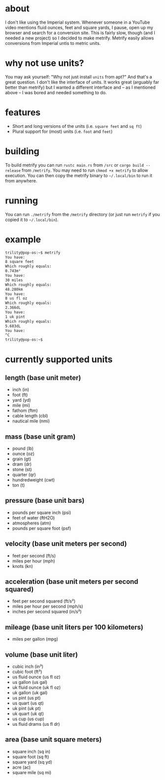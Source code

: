 # about
I don't like using the Imperial system. Whenever someone in a YouTube video mentions fluid ounces, feet and square yards, I pause, open up my browser and search for a conversion site. This is fairly slow, though (and I needed a new project) so I decided to make metrify. Metrify easily allows conversions from Imperial untis to metric units.

# why not use units?
You may ask yourself: "Why not just install `units` from apt?" And that's a great question. I don't like the interface of units. It works great (arguably far better than metrify) but I wanted a different interface and – as I mentioned above – I was bored and needed something to do.

# features
- Short and long versions of the units (i.e. `square feet` and `sq ft`)
- Plural support for (most) units (i.e. `foot` and `feet`)

# building
To build metrify you can run `rustc main.rs` from `/src` or `cargo build --release` from `/metrify`. You may need to run `chmod +x metrify` to allow execution. You can then copy the metrify binary to `~/.local/bin` to run it from anywhere.

# running
You can run `./metrify` from the `/metrify` directory (or just run `metrify` if you copied it to `~/.local/bin`).

# example
```bash
trility@pop-os:~$ metrify
You have:
8 square feet
Which roughly equals:
0.743m²
You have:
30 miles
Which roughly equals:
48.280km
You have:
8 us fl oz
Which roughly equals:
2.366dL
You have:
1 uk pint
Which roughly equals:
5.683dL
You have:
^C
trility@pop-os:~$
```
# currently supported units
## length (base unit meter)
- inch (in)
- foot (ft)
- yard (yd)
- mile (mi)
- fathom (ftm)
- cable length (cbl)
- nautical mile (nmi)
## mass (base unit gram)
- pound (lb)
- ounce (oz)
- grain (gt)
- dram (dr)
- stone (st)
- quarter (qr)
- hundredweight (cwt)
- ton (t)
## pressure (base unit bars)
- pounds per square inch (psi)
- feet of water (ftH2O)
- atmospheres (atm)
- pounds per square foot (psf)
## velocity (base unit meters per second)
- feet per second (ft/s)
- miles per hour (mph)
- knots (kn)
## acceleration (base unit meters per second squared)
- feet per second squared (ft/s²)
- miles per hour per second (mph/s)
- inches per second squared (in/s²)
## mileage (base unit liters per 100 kilometers)
- miles per gallon (mpg)
## volume (base unit liter)
- cubic inch (in³)
- cubic foot (ft³)
- us fluid ounce (us fl oz)
- us gallon (us gal)
- uk fluid ounce (uk fl oz)
- uk gallon (uk gal)
- us pint (us pt)
- us quart (us qt)
- uk pint (uk pt)
- uk quart (uk qt)
- us cup (us cup)
- us fluid drams (us fl dr)
## area (base unit square meters)
- square inch (sq in)
- square foot (sq ft)
- square yard (sq yd)
- acre (ac)
- square mile (sq mi)
